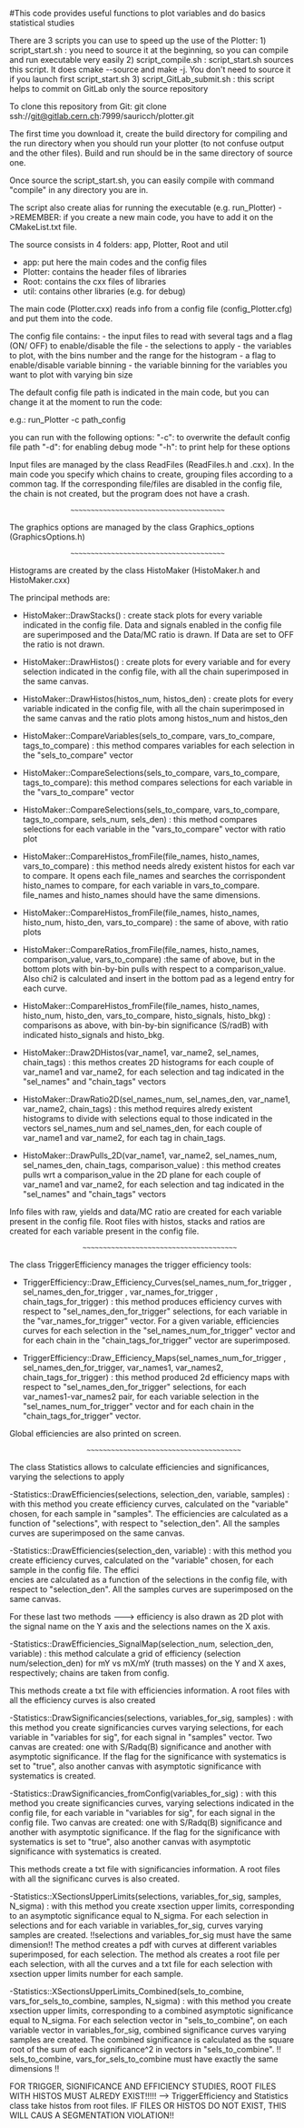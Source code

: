 #This code provides useful functions to plot variables and do basics statistical studies

There are 3 scripts you can use to speed up the use of the Plotter:
    1) script_start.sh : you need to source it at the beginning, so you can compile and run executable very easily
    2) script_compile.sh : script_start.sh sources this script. It does cmake --source and make -j. You don't need to source it if you launch first script_start.sh
    3) script_GitLab_submit.sh : this script helps to commit on GitLab only the source repository



To clone this repository from Git: git clone ssh://git@gitlab.cern.ch:7999/sauricch/plotter.git

The first time you download it, create the build directory for compiling and the run directory when you should run your plotter (to not confuse output and the other files). Build and run should be in the same directory of source one.

Once source the script_start.sh, you can easily compile with command "compile" in any directory you are in. 

The script also create alias for running the executable (e.g. run_Plotter) 
    	  ->REMEMBER: if you create a new main code, you have to add it on the CMakeList.txt file.



The source consists in 4 folders: app, Plotter, Root and util

   - app: put here the main codes and the config files
   - Plotter: contains the header files of libraries
   - Root: contains the cxx files of libraries
   - util: contains other libraries (e.g. for debug)


The main code (Plotter.cxx) reads info from a config file (config_Plotter.cfg)  and put them into the code.

The config file contains:
    - the input files to read with several tags and a flag (ON/ OFF) to enable/disable the file
    - the selections to apply
    - the variables to plot, with the bins number and the range for the histogram
    - a flag to enable/disable variable binning
    - the variable binning for the variables you want to plot with varying bin size


The default config file path is indicated in the main code, but you can change it at the moment to run the code:

e.g.: run_Plotter -c path_config

you can run with the following options:
    "-c": to overwrite the default config file path
    "-d": for enabling debug mode
    "-h": to print help for these options


Input files are managed by the class ReadFiles (ReadFiles.h and .cxx). 
In the main code you specify which chains to create, grouping files according to a common tag. If the corresponding file/files are disabled in the config file, the chain is not created, but the program does not have a crash.

                   ~~~~~~~~~~~~~~~~~~~~~~~~~~~~~~~~~~~~~~

The graphics options are managed by the class Graphics_options (GraphicsOptions.h) 

                   ~~~~~~~~~~~~~~~~~~~~~~~~~~~~~~~~~~~~~~

Histograms are created by the class HistoMaker (HistoMaker.h and HistoMaker.cxx)

The principal methods are:
  - HistoMaker::DrawStacks() : create stack plots for every variable indicated in the config file. Data and signals enabled in the config file are superimposed and the Data/MC ratio is drawn. If Data are set to OFF the ratio is not drawn.
  
  - HistoMaker::DrawHistos() : create plots for every variable and for every selection indicated in the config file, with all the chain superimposed in the same canvas.
  - HistoMaker::DrawHistos(histos_num, histos_den) : create plots for every variable indicated in the config file, with all the chain superimposed in the same canvas and the ratio plots among histos_num and histos_den
  - HistoMaker::CompareVariables(sels_to_compare, vars_to_compare, tags_to_compare) : this method compares variables for each selection in the "sels_to_compare" vector
  - HistoMaker::CompareSelections(sels_to_compare, vars_to_compare, tags_to_compare): this method compares selections for each variable in the "vars_to_compare" vector
  - HistoMaker::CompareSelections(sels_to_compare, vars_to_compare, tags_to_compare, sels_num, sels_den) : this method compares selections for each variable  in the "vars_to_compare" vector with ratio plot
  
  - HistoMaker::CompareHistos_fromFile(file_names, histo_names, vars_to_compare) : this method needs alredy existent histos for each var to compare. It opens each file_names and searches the corrispondent histo_names to compare, for each variable in vars_to_compare. file_names and histo_names should have the same dimensions.
  - HistoMaker::CompareHistos_fromFile(file_names, histo_names, histo_num, histo_den, vars_to_compare) : the same of above, with ratio plots
  - HistoMaker::CompareRatios_fromFile(file_names, histo_names, comparison_value, vars_to_compare) :the same of above, but in the bottom plots with bin-by-bin pulls with respect to a comparison_value. Also chi2 is calculated and insert in the bottom pad as a legend entry for each curve.
  - HistoMaker::CompareHistos_fromFile(file_names, histo_names, histo_num, histo_den, vars_to_compare, histo_signals, histo_bkg) : comparisons as above, with bin-by-bin significance (S/radB) with indicated  histo_signals and  histo_bkg.

  - HistoMaker::Draw2DHistos(var_name1, var_name2, sel_names, chain_tags) : this methos creates 2D histograms for each couple of var_name1 and var_name2, for each selection and tag indicated in the "sel_names" and "chain_tags" vectors
  - HistoMaker::DrawRatio2D(sel_names_num, sel_names_den, var_name1, var_name2, chain_tags) : this method requires alredy existent histograms to divide with selections equal to those indicated in the vectors sel_names_num and sel_names_den, for each couple of var_name1 and var_name2, for each tag in chain_tags.
  - HistoMaker::DrawPulls_2D(var_name1, var_name2, sel_names_num, sel_names_den, chain_tags, comparison_value) : this method creates pulls wrt a comparison_value in the 2D plane for each couple of var_name1 and var_name2, for each selection and tag indicated in the "sel_names" and "chain_tags" vectors



Info files with raw, yields and data/MC ratio are created for each variable present in the config file.
Root files with histos, stacks and ratios are created for each variable present in the config file.

                      ~~~~~~~~~~~~~~~~~~~~~~~~~~~~~~~~~~~~~~

The class TriggerEfficiency manages the trigger efficiency tools:

  - TriggerEfficiency::Draw_Efficiency_Curves(sel_names_num_for_trigger , sel_names_den_for_trigger , var_names_for_trigger , chain_tags_for_trigger) :
    									 this method produces efficiency curves with respect to "sel_names_den_for_trigger" selections, for each variable in the "var_names_for_trigger" vector. For a given variable, efficiencies curves for each selection in the "sel_names_num_for_trigger" vector and for each chain in the "chain_tags_for_trigger" vector are superimposed.

  - TriggerEfficiency::Draw_Efficiency_Maps(sel_names_num_for_trigger , sel_names_den_for_trigger, var_names1, var_names2, chain_tags_for_trigger) :
    								       this method produced 2d efficiency maps with respect to "sel_names_den_for_trigger" selections, for each var_names1-var_names2 pair, for each variable selection in the "sel_names_num_for_trigger" vector and for each chain in the "chain_tags_for_trigger" vector.
    
Global efficiencies are also printed on screen.

                       ~~~~~~~~~~~~~~~~~~~~~~~~~~~~~~~~~~~~~~

The class Statistics allows to calculate efficiencies and significances, varying the selections to apply
    
    
  -Statistics::DrawEfficiencies(selections, selection_den, variable, samples) : with this method you create efficiency curves, calculated on the "variable" chosen, for each sample in "samples". The efficiencies are calculated as a function of "selections", with respect to "selection_den". All the samples curves are superimposed on the same canvas.
  
  -Statistics::DrawEfficiencies(selection_den, variable) : with this method you create efficiency curves, calculated on the "variable" chosen, for each sample in the config file. The effici\
encies are calculated as a function of the selections in the config file, with respect to "selection_den". All the samples curves are superimposed on the same canvas.

   For these last two methods ---> efficiency is also drawn as 2D plot with the signal name on the Y axis and the selections names on the X axis.

  -Statistics::DrawEfficiencies_SignalMap(selection_num, selection_den, variable) : this method calculate a grid of efficiency (selection num/selection_den) for mY vs mX/mY (truth masses) on the Y and X axes, respectively; chains are taken from config.

  This methods create a txt file with efficiencies information.
  A root files with all the efficiency curves is also created


  -Statistics::DrawSignificancies(selections, variables_for_sig, samples) : with this method you create significancies curves varying selections, for each variable in "variables for sig", for each signal in "samples" vector. 
  Two canvas are created: one with S/Radq(B) significance and another with asymptotic significance.
  If the flag for the significance with systematics is set to "true", also another canvas with asymptotic significance with systematics is created.

  -Statistics::DrawSignificancies_fromConfig(variables_for_sig) : with this method you create significancies curves, varying selections indicated in the config file, for each variable in "variables for sig", for each signal in the config file.
  Two canvas are created: one with S/Radq(B) significance and another with asymptotic significance.
  If the flag for the significance with systematics is set to "true", also another canvas with asymptotic significance with systematics is created.

  This methods create a txt file with significancies information.  A root files with all the significanc curves is also created.	


  -Statistics::XSectionsUpperLimits(selections, variables_for_sig, samples, N_sigma) : with this method you create xsection upper limits, corresponding to an asymptotic significance equal to N_sigma. For each selection in selections and for each variable in variables_for_sig, curves varying samples are created. 
  !!selections and variables_for_sig must have the same dimension!!
 The method creates a pdf with curves at different variables superimposed, for each selection. The method als creates a root file per each selection, with all the curves and a txt file for each selection with xsection upper limits number for each sample.


  -Statistics::XSectionsUpperLimits_Combined(sels_to_combine, vars_for_sels_to_combine, samples, N_sigma) : with this method you create xsection upper limits, corresponding to a combined asymptotic significance equal to N_sigma. For each selection vector in "sels_to_combine", on  each variable vector in variables_for_sig, combined significance curves varying samples are created.
  The combined significance is calculated as the square root of the sum of each significance^2 in vectors in "sels_to_combine".
  !! sels_to_combine, vars_for_sels_to_combine must have exactly the same dimensions !!
  

FOR TRIGGER, SIGNIFICANCE AND EFFICIENCY STUDIES, ROOT FILES WITH HISTOS MUST ALREDY EXIST!!!!! --> TriggerEfficiency and Statistics class take histos from root files. IF FILES OR HISTOS DO NOT EXIST, THIS WILL CAUS A SEGMENTATION VIOLATION!!




